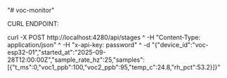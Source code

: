 "# voc-monitor" 


CURL ENDPOINT: 

curl -X POST http://localhost:4280/api/stages ^
  -H "Content-Type: application/json" ^
  -H "x-api-key: password" ^
  -d "{\"device_id\":\"voc-esp32-01\",\"started_at\":\"2025-09-28T12:00:00Z\",\"sample_rate_hz\":25,\"samples\":[{\"t_ms\":0,\"voc1_ppb\":100,\"voc2_ppb\":95,\"temp_c\":24.8,\"rh_pct\":53.2}]}"

